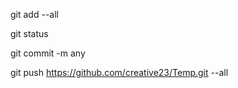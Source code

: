 git add --all

git status

git commit -m any

git push https://github.com/creative23/Temp.git --all


